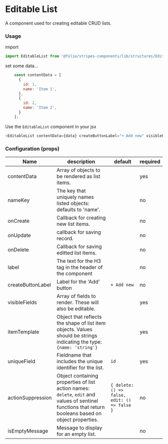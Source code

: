 # Editable List
A component used for creating editable CRUD lists.

### Usage

import
```js
import EditableList from '@folio/stripes-components/lib/structures/EditableList';
```

set some data...
```js
    const contentData = [
      {
        id: 1,
        name: 'Item 1',
      },
      {
        id: 2,
        name: 'Item 2',
      }
    ];
```


Use the `EditableList` component in your jsx
```js
<EditableList contentData={data} createButtonLabel="+ Add new" visibleFields={['name']} itemTemplate={{ id: 'number', name: 'string' }} onUpdate={this.handleUpdate} onDelete={this.handleDelete} onCreate={this.handleCreate} />
```

### Configuration (props)
Name | description | default | required
--- | --- | --- | ---
contentData | Array of objects to be rendered as list items. | | yes
nameKey | The key that uniquely names listed objects: defaults to 'name'. | | no
onCreate | Callback for creating new list items. | | no
onUpdate | callback for saving record.  | | no
onDelete | Callback for saving editted list items. | | no
label | The text for the H3 tag in the header of the component | | no
createButtonLabel | Label for the 'Add' button | `+ Add new` | no
visibleFields | Array of fields to render. These will also be editable. | | yes
itemTemplate | Object that reflects the shape of list item objects. Values should be strings indicating the type: `{name: 'string'}` | | yes
uniqueField | Fieldname that includes the unique identifier for the list. | `id` | yes
actionSuppression | Object containing properties of list action names: `delete`, `edit` and values of sentinel functions that return booleans based on object properties. | `{ delete: () => false, edit: () => false }` | no
isEmptyMessage | Message to display for an empty list. | | no

